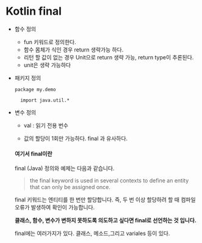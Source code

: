 # Kotlin final



+ 함수 정의

  + fun 키워드로 정의한다.
  + 함수 몸체가 식인 경우 return 생략가능 하다.
  + 리턴 할 값이 없는 경우 Unit으로 return 생략 가능, return type이 추론된다.
  + unit은 생략 가능하다

+ 패키지 정의

  ```
  package my.demo
      
    import java.util.*
  ```

+ 변수 정의 

  + val  : 읽기 전용 번수

  + 값의 할당이 1회만 가능하다. final 과 유사하다.

    

  #### 여기서 final이란

  final (Java) 정의와 예제는 다음과 같습니다.

  > the final keyword is used in several contexts to define an entity that can only be assigned once.

  final 키워드는 엔티티를 한 번만 할당합니다. 즉, 두 번 이상 할당하려 할 때 컴파일 오류가 발생하여 확인이 가능합니다.

  **클래스, 함수, 변수가 변하지 못하도록 의도하고 싶다면 final로 선언하는 것 입니다.**

  final에는 여러가지가 있다. 클래스, 메소드,그리고 variales 등이 있다. 